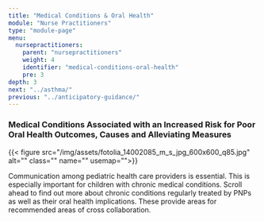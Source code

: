 ```yaml
---
title: "Medical Conditions & Oral Health"
module: "Nurse Practitioners"
type: "module-page"
menu:
  nursepractitioners:
    parent: "nursepractitioners"
    weight: 4
    identifier: "medical-conditions-oral-health"
    pre: 3
depth: 3
next: "../asthma/"
previous: "../anticipatory-guidance/"
---
```

<div class="pageblock"><h3>Medical Conditions Associated with an Increased Risk for Poor Oral Health Outcomes, Causes and Alleviating Measures </h3>
</div><div class="pageblock right img-polaroid img-rounded">
<div class="caption">
</div>
{{< figure src="/img/assets/fotolia_14002085_m_s_jpg_600x600_q85.jpg" alt="" class="" name="" usemap="">}}</div><div class="pageblock"><p>Communication among pediatric health care providers is essential.  This is especially important for children with chronic medical conditions.  Scroll ahead to find out more about chronic conditions regularly treated by PNPs as well as their oral health implications.  These provide areas for recommended areas of cross collaboration.</p>
</div>